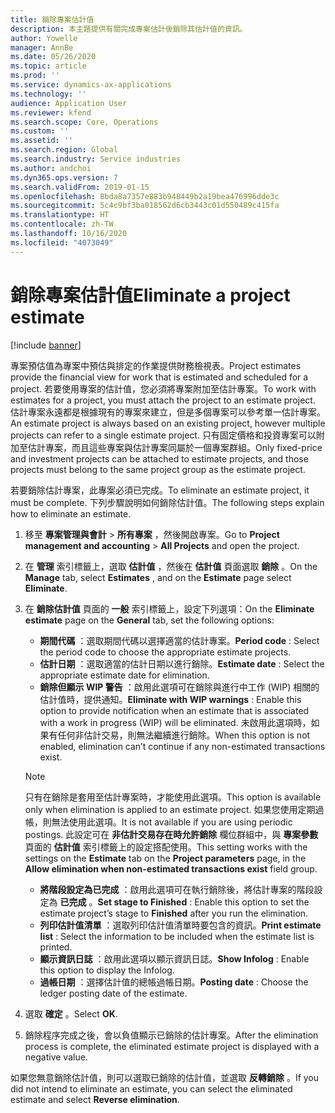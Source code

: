 ```yaml
---
title: 銷除專案估計值
description: 本主題提供有關完成專案估計後銷除其估計值的資訊。
author: Yowelle
manager: AnnBe
ms.date: 05/26/2020
ms.topic: article
ms.prod: ''
ms.service: dynamics-ax-applications
ms.technology: ''
audience: Application User
ms.reviewer: kfend
ms.search.scope: Core, Operations
ms.custom: ''
ms.assetid: ''
ms.search.region: Global
ms.search.industry: Service industries
ms.author: andchoi
ms.dyn365.ops.version: 7
ms.search.validFrom: 2019-01-15
ms.openlocfilehash: 8bda8a7357e883b948449b2a19bea476996dde3c
ms.sourcegitcommit: 5c4c9bf3ba018562d6cb3443c01d550489c415fa
ms.translationtype: HT
ms.contentlocale: zh-TW
ms.lasthandoff: 10/16/2020
ms.locfileid: "4073049"
---
```

# <a name="eliminate-a-project-estimate"></a><span data-ttu-id="cd20e-103">銷除專案估計值</span><span class="sxs-lookup"><span data-stu-id="cd20e-103">Eliminate a project estimate</span></span>

[!include [banner](../includes/banner.md)]

<span data-ttu-id="cd20e-104">專案預估值為專案中預估與排定的作業提供財務檢視表。</span><span class="sxs-lookup"><span data-stu-id="cd20e-104">Project estimates provide the financial view for work that is estimated and scheduled for a project.</span></span> <span data-ttu-id="cd20e-105">若要使用專案的估計值，您必須將專案附加至估計專案。</span><span class="sxs-lookup"><span data-stu-id="cd20e-105">To work with estimates for a project, you must attach the project to an estimate project.</span></span> <span data-ttu-id="cd20e-106">估計專案永遠都是根據現有的專案來建立，但是多個專案可以參考單一估計專案。</span><span class="sxs-lookup"><span data-stu-id="cd20e-106">An estimate project is always based on an existing project, however multiple projects can refer to a single estimate project.</span></span> <span data-ttu-id="cd20e-107">只有固定價格和投資專案可以附加至估計專案，而且這些專案與估計專案同屬於一個專案群組。</span><span class="sxs-lookup"><span data-stu-id="cd20e-107">Only fixed-price and investment projects can be attached to estimate projects, and those projects must belong to the same project group as the estimate project.</span></span>

<span data-ttu-id="cd20e-108">若要銷除估計專案，此專案必須已完成。</span><span class="sxs-lookup"><span data-stu-id="cd20e-108">To eliminate an estimate project, it must be complete.</span></span> <span data-ttu-id="cd20e-109">下列步驟說明如何銷除估計值。</span><span class="sxs-lookup"><span data-stu-id="cd20e-109">The following steps explain how to eliminate an estimate.</span></span>

1. <span data-ttu-id="cd20e-110">移至 **專案管理與會計** > **所有專案** ，然後開啟專案。</span><span class="sxs-lookup"><span data-stu-id="cd20e-110">Go to **Project management and accounting** > **All Projects** and open the project.</span></span> 
2. <span data-ttu-id="cd20e-111">在 **管理** 索引標籤上，選取 **估計值** ，然後在 **估計值** 頁面選取 **銷除** 。</span><span class="sxs-lookup"><span data-stu-id="cd20e-111">On the **Manage** tab, select **Estimates** , and on the **Estimate** page select **Eliminate**.</span></span>
3. <span data-ttu-id="cd20e-112">在 **銷除估計值** 頁面的 **一般** 索引標籤上，設定下列選項：</span><span class="sxs-lookup"><span data-stu-id="cd20e-112">On the **Eliminate estimate** page on the **General** tab, set the following options:</span></span>

   - <span data-ttu-id="cd20e-113">**期間代碼** ：選取期間代碼以選擇適當的估計專案。</span><span class="sxs-lookup"><span data-stu-id="cd20e-113">**Period code** : Select the period code to choose the appropriate estimate projects.</span></span> 
   - <span data-ttu-id="cd20e-114">**估計日期** ：選取適當的估計日期以進行銷除。</span><span class="sxs-lookup"><span data-stu-id="cd20e-114">**Estimate date** : Select the appropriate estimate date for elimination.</span></span>
   - <span data-ttu-id="cd20e-115">**銷除但顯示 WIP 警告** ：啟用此選項可在銷除與進行中工作 (WIP) 相關的估計值時，提供通知。</span><span class="sxs-lookup"><span data-stu-id="cd20e-115">**Eliminate with WIP warnings** : Enable this option to provide notification when an estimate that is associated with a work in progress (WIP) will be eliminated.</span></span> <span data-ttu-id="cd20e-116">未啟用此選項時，如果有任何非估計交易，則無法繼續進行銷除。</span><span class="sxs-lookup"><span data-stu-id="cd20e-116">When this option is not enabled, elimination can’t continue if any non-estimated transactions exist.</span></span> 
   > [!NOTE]
   > <span data-ttu-id="cd20e-117">只有在銷除是套用至估計專案時，才能使用此選項。</span><span class="sxs-lookup"><span data-stu-id="cd20e-117">This option is available only when elimination is applied to an estimate project.</span></span> <span data-ttu-id="cd20e-118">如果您使用定期過帳，則無法使用此選項。</span><span class="sxs-lookup"><span data-stu-id="cd20e-118">It is not available if you are using periodic postings.</span></span> <span data-ttu-id="cd20e-119">此設定可在 **非估計交易存在時允許銷除** 欄位群組中，與 **專案參數** 頁面的 **估計值** 索引標籤上的設定搭配使用。</span><span class="sxs-lookup"><span data-stu-id="cd20e-119">This setting works with the settings on the **Estimate** tab on the **Project parameters** page, in the **Allow elimination when non-estimated transactions exist** field group.</span></span>
   - <span data-ttu-id="cd20e-120">**將階段設定為已完成** ：啟用此選項可在執行銷除後，將估計專案的階段設定為 **已完成** 。</span><span class="sxs-lookup"><span data-stu-id="cd20e-120">**Set stage to Finished** : Enable this option to set the estimate project’s stage to **Finished** after you run the elimination.</span></span>
   - <span data-ttu-id="cd20e-121">**列印估計值清單** ：選取列印估計值清單時要包含的資訊。</span><span class="sxs-lookup"><span data-stu-id="cd20e-121">**Print estimate list** : Select the information to be included when the estimate list is printed.</span></span>
   - <span data-ttu-id="cd20e-122">**顯示資訊日誌** ：啟用此選項以顯示資訊日誌。</span><span class="sxs-lookup"><span data-stu-id="cd20e-122">**Show Infolog** : Enable this option to display the Infolog.</span></span>
   - <span data-ttu-id="cd20e-123">**過帳日期** ：選擇估計值的總帳過帳日期。</span><span class="sxs-lookup"><span data-stu-id="cd20e-123">**Posting date** : Choose the ledger posting date of the estimate.</span></span>

4.  <span data-ttu-id="cd20e-124">選取 **確定** 。</span><span class="sxs-lookup"><span data-stu-id="cd20e-124">Select **OK**.</span></span>
5. <span data-ttu-id="cd20e-125">銷除程序完成之後，會以負值顯示已銷除的估計專案。</span><span class="sxs-lookup"><span data-stu-id="cd20e-125">After the elimination process is complete, the eliminated estimate project is displayed with a negative value.</span></span> 

<span data-ttu-id="cd20e-126">如果您無意銷除估計值，則可以選取已銷除的估計值，並選取 **反轉銷除** 。</span><span class="sxs-lookup"><span data-stu-id="cd20e-126">If you did not intend to eliminate an estimate, you can select the eliminated estimate and select **Reverse elimination**.</span></span>   
